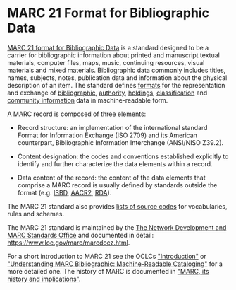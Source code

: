 # MARC 21 Format for Bibliographic Data

[MARC 21 format for Bibliographic Data](https://www.loc.gov/marc/bibliographic/) is a standard designed to be a carrier for bibliographic information about printed and manuscript textual materials, computer files, maps, music, continuing resources, visual materials and mixed materials. Bibliographic data commonly includes titles, names, subjects, notes, publication data and information about the physical description of an 
item. The standard defines [formats](https://www.loc.gov/marc/marcdocz.html) for the representation and exchange of [bibliographic](https://www.loc.gov/marc/bibliographic/), [authority](https://www.loc.gov/marc/authority/ecadhome.html), [holdings](https://www.loc.gov/marc/holdings/echdhome.html), [classification](https://www.loc.gov/marc/classification/eccdhome.html) and [community information](https://www.loc.gov/marc/community/eccihome.html) data in machine-readable form.

A MARC record is composed of three elements: 

* Record structure: an implementation of the international standard Format for Information Exchange (ISO 2709) and its American counterpart, Bibliographic Information Interchange (ANSI/NISO Z39.2).

* Content designation: the codes and conventions established explicitly to identify and further characterize the data elements within a record.

* Data content of the record: the content of the data elements that comprise a MARC record is usually defined by standards outside the format (e.g. [ISBD](https://www.ifla.org/publications/international-standard-bibliographic-description), [AACR2](http://www.aacr2.org/), [RDA](http://www.rda-jsc.org/archivedsite/rdaprospectus.html)).

The MARC 21 standard also provides [lists of source codes](https://www.loc.gov/standards/sourcelist/index.html) for vocabularies, rules and schemes.

The MARC 21 standard is maintained by the [The Network Development and MARC Standards Office](https://www.loc.gov/marc/ndmso.html) and documented in detail: https://www.loc.gov/marc/marcdocz.html. 

For a short introduction to MARC 21 see the OCLCs ["Introduction"](https://www.oclc.org/bibformats/en/introduction.html) or ["Understanding MARC Bibliographic: Machine-Readable Cataloging"](https://www.loc.gov/marc/umb/) for a more detailed one. The history of MARC is documented in ["MARC, its history and implications"](https://babel.hathitrust.org/cgi/pt?id=mdp.39015034388556).
